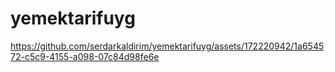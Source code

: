 # yemektarifuyg


https://github.com/serdarkaldirim/yemektarifuyg/assets/172220942/1a654572-c5c9-4155-a098-07c84d98fe6e

